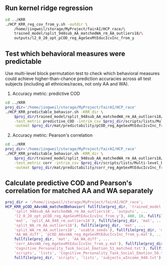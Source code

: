 ## Run kernel ridge regression

```bash
cd ../KRR
./HCP_KRR_reg_cov_from_y.sh -outdir \
    /home/jingweil/storage/MyProject/fairAI/HCP_race/\ 
    trained_model/split_948sub_AA_matchedWA_rm_AA_outliers18/\
    outputs/l2_0_20_opt_pCOD_reg_AgeSexMtEducIcvInc_from_y
```

## Test which behavioral measures were predictable

Use multi-level block permutation test to check which behavioral measures could achieve higher-than-chance prediction accuracies across all test subjects (including all ethnicies/races, not only AA and WA).

1. Accuracy metric: predictive COD

```bash
cd ../KRR
proj_dir='/home/jingweil/storage/MyProject/fairAI/HCP_race'
./HCP_KRR_predictable_behavior.sh -KRR_dir \
    $proj_dir/trained_model/split_948sub_AA_matchedWA_rm_AA_outliers18/outputs/l2_0_20_opt_pCOD_reg_AgeSexMtEducIcvInc_from_y \
    -test_metric predictive_COD -intrim_csv $proj_dir/scripts/lists/Multi-level_block_perm_948.csv \
    -outmat $proj_dir/mat/predictability/pCOD_reg_AgeSexMtEducIcvInc_from_y.mat
```

2. Accuracy metric: Pearson's correlation

```bash
cd ../KRR
proj_dir='/home/jingweil/storage/MyProject/fairAI/HCP_race'
./HCP_KRR_predictable_behavior.sh -KRR_dir \
    $proj_dir/trained_model/split_948sub_AA_matchedWA_rm_AA_outliers18/outputs/l2_0_20_opt_pCOD_reg_AgeSexMtEducIcvInc_from_y \
    -test_metric corr -intrim_csv $proj_dir/scripts/lists/Multi-level_block_perm_948.csv \
    -outmat $proj_dir/mat/predictability/corr_reg_AgeSexMtEducIcvInc_from_y.mat
```

## Calculate predictive COD and Pearson's correlation for matched AA and WA separately

```matlab
proj_dir = '/home/jingweil/storage/MyProject/fairAI/HCP_race';
HCP_KRR_pCOD_AAvsWA_matchedBehavior( fullfile(proj_dir, 'trained_model', ...
    'split_948sub_AA_matchedWA_rm_AA_outliers18', 'outputs', ...
    'l2_0_20_opt_pCOD_reg_AgeSexMtEducIcvInc_from_y'), 400, 10, fullfile(proj_dir, ...
    'mat', 'split_AA_948_rm_outliers18'), fullfile(proj_dir, 'mat', ...
    'split_WA_rm_AA_outliers18'), fullfile(proj_dir, 'mat', ...
    'split_WA_rm_AA_outliers18', 'usable_seeds'), fullfile(proj_dir, 'mat', ...
    'AA_WA_diff', 'pCOD_AAvsWA_reg_AgeSexMtEducIcvInc_from_y.mat'), ...
    fullfile(proj_dir, 'mat', 'AA_WA_diff', ...
    'corr_AAvsWA_reg_AgeSexMtEducIcvInc_from_y.mat'), fullfile(proj_dir, 'scripts', 'lists', ...
    'Cognitive_Personality_Task_Social_Emotion_51_matched.txt'), fullfile(proj_dir, ...
    'scripts', 'lists', 'Cognitive_Personality_Task_Social_Emotion_58.txt'), ...
    fullfile(proj_dir, 'scripts', 'lists', 'subjects_wIncome_948.txt') )
```